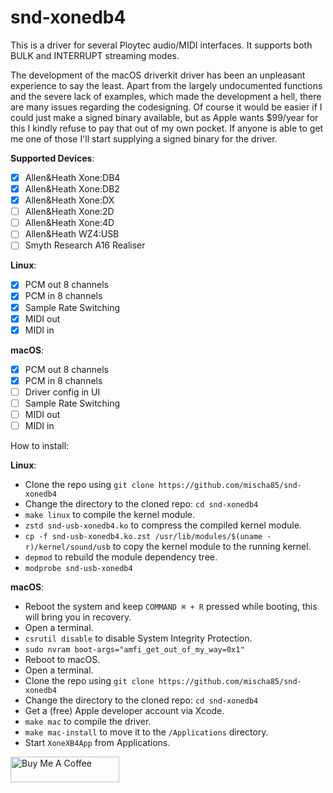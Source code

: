 # snd-xonedb4

This is a driver for several Ploytec audio/MIDI interfaces. It supports both BULK and INTERRUPT streaming modes.

The development of the macOS driverkit driver has been an unpleasant experience to say the least. Apart from the largely undocumented functions and the severe lack of examples, which made the development a hell, there are many issues regarding the codesigning. Of course it would be easier if I could just make a signed binary available, but as Apple wants $99/year for this I kindly refuse to pay that out of my own pocket. If anyone is able to get me one of those I'll start supplying a signed binary for the driver.

**Supported Devices**:

- [x] Allen&Heath Xone:DB4
- [x] Allen&Heath Xone:DB2
- [x] Allen&Heath Xone:DX
- [ ] Allen&Heath Xone:2D
- [ ] Allen&Heath Xone:4D
- [ ] Allen&Heath WZ4:USB
- [ ] Smyth Research A16 Realiser

**Linux**:

- [x] PCM out 8 channels
- [x] PCM in 8 channels
- [x] Sample Rate Switching
- [x] MIDI out
- [x] MIDI in

**macOS**:

- [x] PCM out 8 channels
- [x] PCM in 8 channels
- [ ] Driver config in UI
- [ ] Sample Rate Switching
- [ ] MIDI out
- [ ] MIDI in

How to install:

**Linux**:

- Clone the repo using ```git clone https://github.com/mischa85/snd-xonedb4```
- Change the directory to the cloned repo: ```cd snd-xonedb4```
- ```make linux``` to compile the kernel module.
- ```zstd snd-usb-xonedb4.ko``` to compress the compiled kernel module.
- ```cp -f snd-usb-xonedb4.ko.zst /usr/lib/modules/$(uname -r)/kernel/sound/usb``` to copy the kernel module to the running kernel.
- ```depmod``` to rebuild the module dependency tree.
- ```modprobe snd-usb-xonedb4```

**macOS**:

- Reboot the system and keep ```COMMAND ⌘ + R``` pressed while booting, this will bring you in recovery.
- Open a terminal.
- ```csrutil disable``` to disable System Integrity Protection.
- ```sudo nvram boot-args="amfi_get_out_of_my_way=0x1"```
- Reboot to macOS.
- Open a terminal.
- Clone the repo using ```git clone https://github.com/mischa85/snd-xonedb4```
- Change the directory to the cloned repo: ```cd snd-xonedb4```
- Get a (free) Apple developer account via Xcode.
- ```make mac``` to compile the driver.
- ```make mac-install``` to move it to the ```/Applications``` directory.
- Start ```XoneXB4App``` from Applications.

<a href="https://www.buymeacoffee.com/mischa85" target="_blank"><img src="https://cdn.buymeacoffee.com/buttons/default-orange.png" alt="Buy Me A Coffee" height="41" width="174"></a>
